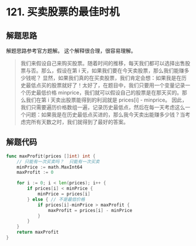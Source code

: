 # 121. 买卖股票的最佳时机


## 解题思路

解题思路参考官方题解。
这个解释很合理，很容易理解。

> 我们来假设自己来购买股票。随着时间的推移，每天我们都可以选择出售股票与否。那么，假设在第 i 天，如果我们要在今天卖股票，那么我们能赚多少钱呢？
显然，如果我们真的在买卖股票，我们肯定会想：如果我是在历史最低点买的股票就好了！太好了，在题目中，我们只要用一个变量记录一个历史最低价格 minprice，我们就可以假设自己的股票是在那天买的。那么我们在第 i 天卖出股票能得到的利润就是 prices[i] - minprice。
因此，我们只需要遍历价格数组一遍，记录历史最低点，然后在每一天考虑这么一个问题：如果我是在历史最低点买进的，那么我今天卖出能赚多少钱？当考虑完所有天数之时，我们就得到了最好的答案。


## 解题代码

```go
func maxProfit(prices []int) int {
	// 只能有一次买卖吗？  只能有一次买卖
	minPrice := math.MaxInt64
	maxProfit := 0

	for i := 0; i < len(prices); i++ {
		if prices[i] < minPrice {
			minPrice = prices[i]
		} else { // 不是最低价格
			if prices[i]-minPrice > maxProfit {
				maxProfit = prices[i] - minPrice
			}
		}
	}
	return maxProfit
}
```

